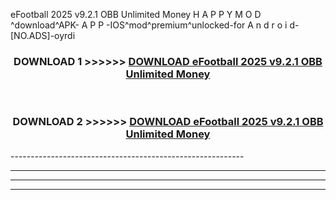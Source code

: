  eFootball 2025 v9.2.1 OBB Unlimited Money  H A P P Y M O D ^download^APK- A P P -IOS^mod^premium^unlocked-for A n d r o i d-[NO.ADS]-oyrdi



<div align="center">

<h3>DOWNLOAD 1 >>>>>> <a href="https://en-mod.web.app/?en= eFootball 2025 v9.2.1 OBB Unlimited Money ">DOWNLOAD eFootball 2025 v9.2.1 OBB Unlimited Money  </a></h3><br>

<h3>DOWNLOAD 2 >>>>>> <a href="https://en-mod.web.app/?en= eFootball 2025 v9.2.1 OBB Unlimited Money ">DOWNLOAD eFootball 2025 v9.2.1 OBB Unlimited Money  </a></h3>

</div>
----------------------------------------------------------

----------------------------------------------------------

----------------------------------------------------------

----------------------------------------------------------



